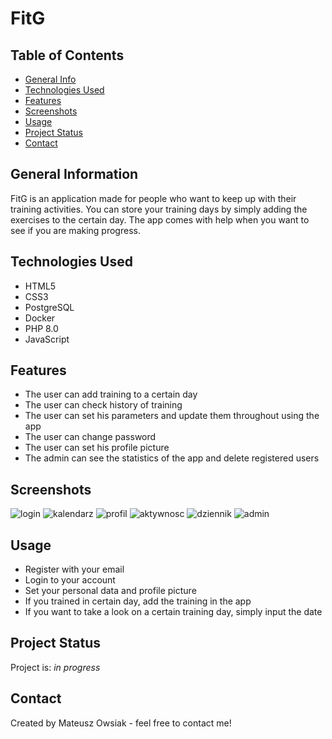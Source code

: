 # FitG
## Table of Contents
* [General Info](#general-information)
* [Technologies Used](#technologies-used)
* [Features](#features)
* [Screenshots](#screenshots)
* [Usage](#usage)
* [Project Status](#project-status)
* [Contact](#contact)

## General Information
FitG is an application made for people who want to keep up with their training activities. You can store your training days by simply adding the exercises to the certain day. The app comes with help when you want to see if you are making progress.


## Technologies Used
- HTML5
- CSS3
- PostgreSQL
- Docker 
- PHP 8.0
- JavaScript


## Features
- The user can add training to a certain day
- The user can check history of training
- The user can set his parameters and update them throughout using the app
- The user can change password
- The user can set his profile picture
- The admin can see the statistics of the app and delete registered users


## Screenshots
![login](https://user-images.githubusercontent.com/41147218/215347861-e0f379fd-c245-4954-8f53-4ca5ddf94168.PNG)
![kalendarz](https://user-images.githubusercontent.com/41147218/215347868-ccc4167d-6d29-42ae-838b-7dfa81365725.PNG)
![profil](https://user-images.githubusercontent.com/41147218/215347872-9d561443-7cb9-4c7d-b023-da734a407145.PNG)
![aktywnosc](https://user-images.githubusercontent.com/41147218/215347877-b706faf6-6024-4d32-85ed-88228cea0944.PNG)
![dziennik](https://user-images.githubusercontent.com/41147218/215347881-87c75287-7e36-4058-a198-d6767c634a3b.PNG)
![admin](https://user-images.githubusercontent.com/41147218/215347884-255336ed-dce0-4270-8898-1f69f5fb9ea5.PNG)

## Usage
- Register with your email 
- Login to your account
- Set your personal data and profile picture
- If you trained in certain day, add the training in the app
- If you want to take a look on a certain training day, simply input the date

## Project Status
Project is: _in progress_ 

## Contact
Created by Mateusz Owsiak - feel free to contact me!
